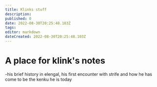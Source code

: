 ```yaml
---
title: Klinks stuff
description: 
published: 0
date: 2022-08-30T20:25:48.103Z
tags: 
editor: markdown
dateCreated: 2022-08-30T20:25:48.103Z
---
```


# A place for klink's notes
-his brief history in elengal, his first encounter with strife and how he has come to be the kenku he is today
